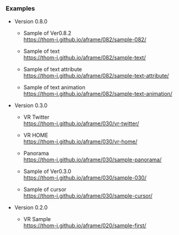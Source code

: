 ### Examples

* Version 0.8.0
  * Sample of Ver0.8.2    
  https://thom-i.github.io/aframe/082/sample-082/
  
  * Sample of text  
  https://thom-i.github.io/aframe/082/sample-text/

  * Sample of text attribute  
  https://thom-i.github.io/aframe/082/sample-text-attribute/

  * Sample of text animation  
  https://thom-i.github.io/aframe/082/sample-text-animation/

* Version 0.3.0
  * VR Twitter  
  https://thom-i.github.io/aframe/030/vr-twitter/

  * VR HOME  
  https://thom-i.github.io/aframe/030/vr-home/

  * Panorama  
  https://thom-i.github.io/aframe/030/sample-panorama/

  * Sample of Ver0.3.0  
  https://thom-i.github.io/aframe/030/sample-030/
  
  *  Sample of cursor  
  https://thom-i.github.io/aframe/030/sample-cursor/

* Version 0.2.0
  * VR Sample  
  https://thom-i.github.io/aframe/020/sample-first/
